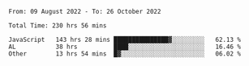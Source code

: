 
<!--START_SECTION:waka-->

```text
From: 09 August 2022 - To: 26 October 2022

Total Time: 230 hrs 56 mins

JavaScript   143 hrs 28 mins ███████████████▓░░░░░░░░░   62.13 %
AL           38 hrs          ████░░░░░░░░░░░░░░░░░░░░░   16.46 %
Other        13 hrs 54 mins  █▓░░░░░░░░░░░░░░░░░░░░░░░   06.02 %
```

<!--END_SECTION:waka-->











